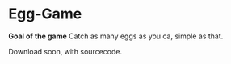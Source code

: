 # Egg-Game

__**Goal of the game**__
Catch as many eggs as you ca, simple as that.

Download soon, with sourcecode.
